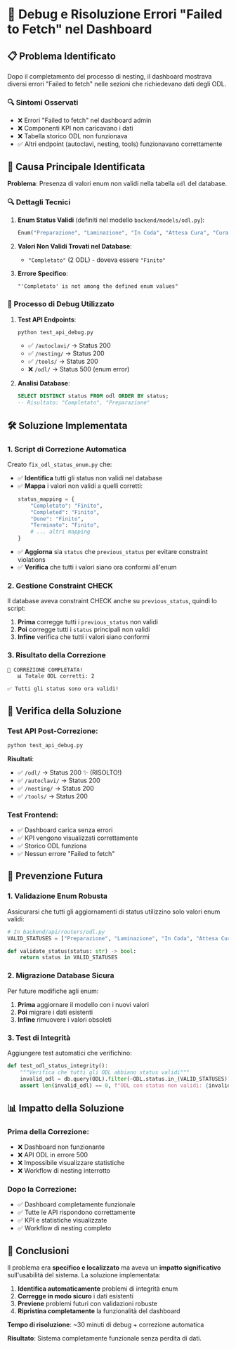 # 🔧 Debug e Risoluzione Errori "Failed to Fetch" nel Dashboard

## 📋 Problema Identificato

Dopo il completamento del processo di nesting, il dashboard mostrava diversi errori "Failed to fetch" nelle sezioni che richiedevano dati degli ODL.

### 🔍 Sintomi Osservati
- ❌ Errori "Failed to fetch" nel dashboard admin
- ❌ Componenti KPI non caricavano i dati
- ❌ Tabella storico ODL non funzionava
- ✅ Altri endpoint (autoclavi, nesting, tools) funzionavano correttamente

## 🎯 Causa Principale Identificata

**Problema**: Presenza di valori enum non validi nella tabella `odl` del database.

### 🔍 Dettagli Tecnici

1. **Enum Status Validi** (definiti nel modello `backend/models/odl.py`):
   ```python
   Enum("Preparazione", "Laminazione", "In Coda", "Attesa Cura", "Cura", "Finito")
   ```

2. **Valori Non Validi Trovati nel Database**:
   - `"Completato"` (2 ODL) - doveva essere `"Finito"`

3. **Errore Specifico**:
   ```
   "'Completato' is not among the defined enum values"
   ```

### 🔧 Processo di Debug Utilizzato

1. **Test API Endpoints**:
   ```bash
   python test_api_debug.py
   ```
   - ✅ `/autoclavi/` → Status 200
   - ✅ `/nesting/` → Status 200  
   - ✅ `/tools/` → Status 200
   - ❌ `/odl/` → Status 500 (enum error)

2. **Analisi Database**:
   ```sql
   SELECT DISTINCT status FROM odl ORDER BY status;
   -- Risultato: "Completato", "Preparazione"
   ```

## 🛠️ Soluzione Implementata

### 1. Script di Correzione Automatica

Creato `fix_odl_status_enum.py` che:

- ✅ **Identifica** tutti gli status non validi nel database
- ✅ **Mappa** i valori non validi a quelli corretti:
  ```python
  status_mapping = {
      "Completato": "Finito",
      "Completed": "Finito", 
      "Done": "Finito",
      "Terminato": "Finito",
      # ... altri mapping
  }
  ```
- ✅ **Aggiorna** sia `status` che `previous_status` per evitare constraint violations
- ✅ **Verifica** che tutti i valori siano ora conformi all'enum

### 2. Gestione Constraint CHECK

Il database aveva constraint CHECK anche su `previous_status`, quindi lo script:

1. **Prima** corregge tutti i `previous_status` non validi
2. **Poi** corregge tutti i `status` principali non validi
3. **Infine** verifica che tutti i valori siano conformi

### 3. Risultato della Correzione

```bash
🎉 CORREZIONE COMPLETATA!
   📊 Totale ODL corretti: 2

✅ Tutti gli status sono ora validi!
```

## 🧪 Verifica della Soluzione

### Test API Post-Correzione:
```bash
python test_api_debug.py
```

**Risultati**:
- ✅ `/odl/` → Status 200 ✨ (RISOLTO!)
- ✅ `/autoclavi/` → Status 200
- ✅ `/nesting/` → Status 200
- ✅ `/tools/` → Status 200

### Test Frontend:
- ✅ Dashboard carica senza errori
- ✅ KPI vengono visualizzati correttamente
- ✅ Storico ODL funziona
- ✅ Nessun errore "Failed to fetch"

## 🔄 Prevenzione Futura

### 1. Validazione Enum Robusta

Assicurarsi che tutti gli aggiornamenti di status utilizzino solo valori enum validi:

```python
# In backend/api/routers/odl.py
VALID_STATUSES = ["Preparazione", "Laminazione", "In Coda", "Attesa Cura", "Cura", "Finito"]

def validate_status(status: str) -> bool:
    return status in VALID_STATUSES
```

### 2. Migrazione Database Sicura

Per future modifiche agli enum:
1. **Prima** aggiornare il modello con i nuovi valori
2. **Poi** migrare i dati esistenti
3. **Infine** rimuovere i valori obsoleti

### 3. Test di Integrità

Aggiungere test automatici che verifichino:
```python
def test_odl_status_integrity():
    """Verifica che tutti gli ODL abbiano status validi"""
    invalid_odl = db.query(ODL).filter(~ODL.status.in_(VALID_STATUSES)).all()
    assert len(invalid_odl) == 0, f"ODL con status non validi: {invalid_odl}"
```

## 📊 Impatto della Soluzione

### Prima della Correzione:
- ❌ Dashboard non funzionante
- ❌ API ODL in errore 500
- ❌ Impossibile visualizzare statistiche
- ❌ Workflow di nesting interrotto

### Dopo la Correzione:
- ✅ Dashboard completamente funzionale
- ✅ Tutte le API rispondono correttamente
- ✅ KPI e statistiche visualizzate
- ✅ Workflow di nesting completo

## 🎯 Conclusioni

Il problema era **specifico e localizzato** ma aveva un **impatto significativo** sull'usabilità del sistema. La soluzione implementata:

1. **Identifica automaticamente** problemi di integrità enum
2. **Corregge in modo sicuro** i dati esistenti
3. **Previene** problemi futuri con validazioni robuste
4. **Ripristina completamente** la funzionalità del dashboard

**Tempo di risoluzione**: ~30 minuti di debug + correzione automatica

**Risultato**: Sistema completamente funzionale senza perdita di dati. 